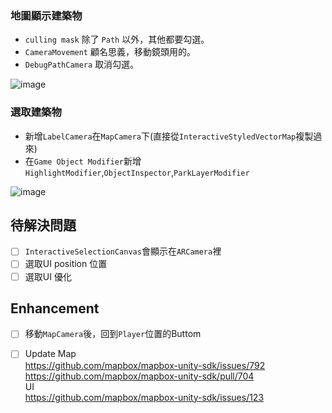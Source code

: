 ### 地圖顯示建築物
* `culling mask` 除了 `Path` 以外，其他都要勾選。
* `CameraMovement` 顧名思義，移動鏡頭用的。
* `DebugPathCamera` 取消勾選。

![image](https://user-images.githubusercontent.com/38349902/40708021-e4e2a638-6424-11e8-8335-f5da65bd6fe5.png)

### 選取建築物
* 新增`LabelCamera`在`MapCamera`下(直接從`InteractiveStyledVectorMap`複製過來)
* 在`Game Object Modifier`新增`HighlightModifier`,`ObjectInspector`,`ParkLayerModifier`

![image](https://user-images.githubusercontent.com/38349902/40709596-204ef448-6429-11e8-9c68-51bd2298b49c.png)

## 待解決問題
- [ ] `InteractiveSelectionCanvas`會顯示在`ARCamera`裡
- [ ] 選取UI position 位置
- [ ] 選取UI 優化 

## Enhancement
- [ ] 移動`MapCamera`後，回到`Player`位置的Buttom
- [ ] Update Map   
https://github.com/mapbox/mapbox-unity-sdk/issues/792      
https://github.com/mapbox/mapbox-unity-sdk/pull/704  
UI  
https://github.com/mapbox/mapbox-unity-sdk/issues/123
                
                  



